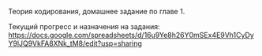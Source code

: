 Теория кодирования, домашнее задание по главе 1.

Текущий прогресс и назначения на задания:
https://docs.google.com/spreadsheets/d/16u9Ye8h26Y0mSEx4E9Vh1CyDyY9lJQ9VkFA8XNk_tM8/edit?usp=sharing
